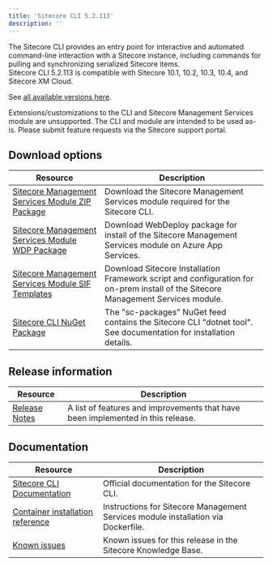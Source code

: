 ```yaml
---
title: 'Sitecore CLI 5.2.113'
description: ''
---
```


The Sitecore CLI provides an entry point for interactive and automated command-line interaction with a Sitecore instance, including commands for pulling and synchronizing serialized Sitecore items.\
Sitecore CLI 5.2.113 is compatible with Sitecore 10.1, 10.2, 10.3, 10.4, and Sitecore XM Cloud.

See [all available versions here](/downloads/Sitecore_CLI).

  <Alert variant='warning' mb={4}>
    <AlertIcon />
    Extensions/customizations to the CLI and Sitecore Management Services module are unsupported. The CLI and module are intended to be used as-is. Please submit feature requests via the Sitecore support portal.
  </Alert>

## Download options

| Resource                                                                                                                                                                                                  | Description                                                                                                                       |
| --------------------------------------------------------------------------------------------------------------------------------------------------------------------------------------------------------- | --------------------------------------------------------------------------------------------------------------------------------- |
| [Sitecore Management Services Module ZIP Package](https://scdp.blob.core.windows.net/downloads/Sitecore%20CLI/5x/Sitecore%20CLI%2052113/Secure/Sitecore%20ManagementServices%205.2.113.zip)               | Download the Sitecore Management Services module required for the Sitecore CLI.                                                   |
| [Sitecore Management Services Module WDP Package](https://scdp.blob.core.windows.net/downloads/Sitecore%20CLI/5x/Sitecore%20CLI%2052113/Secure/Sitecore.ManagementServices%205.2.113.scwdp.zip)           | Download WebDeploy package for install of the Sitecore Management Services module on Azure App Services.                          |
| [Sitecore Management Services Module SIF Templates](https://scdp.blob.core.windows.net/downloads/Sitecore%20CLI/5x/Sitecore%20CLI%2052113/Secure/Sitecore.ManagementServices.SIF.Templates%205.2.113.zip) | Download Sitecore Installation Framework script and configuration for on-prem install of the Sitecore Management Services module. |
| [Sitecore CLI NuGet Package](https://sitecore.myget.org/feed/sc-packages/package/nuget/Sitecore.Cli)                                                                                                      | The "sc-packages" NuGet feed contains the Sitecore CLI "dotnet tool". See documentation for installation details.                 |

## Release information

| Resource                                                                     | Description                                                                     |
| ---------------------------------------------------------------------------- | ------------------------------------------------------------------------------- |
| [Release Notes](/downloads/Sitecore_CLI/5x/Sitecore_CLI_52113/Release_Notes) | A list of features and improvements that have been implemented in this release. |

## Documentation

| Resource                                                                                                                                                   | Description                                                                       |
| ---------------------------------------------------------------------------------------------------------------------------------------------------------- | --------------------------------------------------------------------------------- |
| [Sitecore CLI Documentation](https://doc.sitecore.com/developers/103/developer-tools/en/sitecore-command-line-interface.html)                              | Official documentation for the Sitecore CLI.                                      |
| [Container installation reference](https://doc.sitecore.com/developers/102/developer-tools/en/sitecore-module-reference.html#sitecore-management-services) | Instructions for Sitecore Management Services module installation via Dockerfile. |
| [Known issues](https://kb.sitecore.net/articles/545609)                                                                                                    | Known issues for this release in the Sitecore Knowledge Base.                     |
